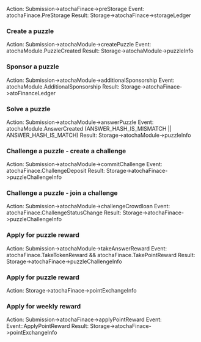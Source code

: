 
Action: Submission->atochaFinace->preStorage
Event: atochaFinace.PreStorage
Result: Storage->atochaFinace->storageLedger

### Create a puzzle ###
Action: Submission->atochaModule->createPuzzle
Event: atochaModule.PuzzleCreated
Result: Storage->atochaModule->puzzleInfo

### Sponsor a puzzle ###
Action: Submission->atochaModule->additionalSponsorship
Event: atochaModule.AdditionalSponsorship
Result: Storage->atochaFinace->atoFinanceLedger

### Solve a puzzle ###
Action: Submission->atochaModule->answerPuzzle
Event: atochaModule.AnswerCreated (ANSWER_HASH_IS_MISMATCH || ANSWER_HASH_IS_MATCH)
Result: Storage->atochaModule->puzzleInfo

### Challenge a puzzle - create a challenge ###
Action: Submission->atochaModule->commitChallenge
Event: atochaFinace.ChallengeDeposit
Result: Storage->atochaFinace->puzzleChallengeInfo

### Challenge a puzzle - join a challenge ###
Action: Submission->atochaModule->challengeCrowdloan
Event: atochaFinace.ChallengeStatusChange
Result: Storage->atochaFinace->puzzleChallengeInfo

### Apply for puzzle reward ###
Action: Submission->atochaModule->takeAnswerReward
Event: atochaFinace.TakeTokenReward && atochaFinace.TakePointReward
Result: Storage->atochaFinace->puzzleChallengeInfo

### Apply for puzzle reward ###
Action: 
Storage->atochaFinace->pointExchangeInfo

### Apply for weekly reward ###
Action: Submission->atochaFinace->applyPointReward
Event: Event::ApplyPointReward
Result: Storage->atochaFinace->pointExchangeInfo
